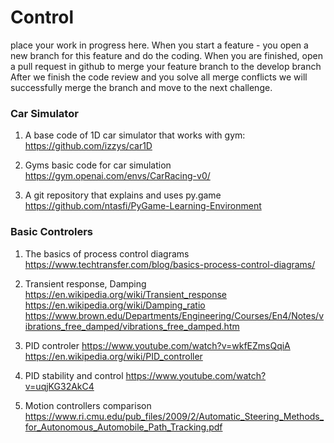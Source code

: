 # Control

place your work in progress here.
When you start a feature - you open a new branch for this feature and do the coding.
When you are finished, open a pull request in github to merge your feature branch to the develop branch
After we finish the code review and you solve all merge conflicts we will successfully merge the branch and move to the next challenge.

### Car Simulator
1. A base code of 1D car simulator that works with gym:
https://github.com/izzys/car1D

2. Gyms basic code for car simulation
https://gym.openai.com/envs/CarRacing-v0/

3. A git repository that explains and uses py.game
https://github.com/ntasfi/PyGame-Learning-Environment

### Basic Controlers
1. The basics of process control diagrams
https://www.techtransfer.com/blog/basics-process-control-diagrams/ 

2. Transient response, Damping 
https://en.wikipedia.org/wiki/Transient_response 
https://en.wikipedia.org/wiki/Damping_ratio  
https://www.brown.edu/Departments/Engineering/Courses/En4/Notes/vibrations_free_damped/vibrations_free_damped.htm

3. PID controler
https://www.youtube.com/watch?v=wkfEZmsQqiA 
https://en.wikipedia.org/wiki/PID_controller  

4. PID stability and control
 https://www.youtube.com/watch?v=uqjKG32AkC4  

5. Motion controllers comparison
 https://www.ri.cmu.edu/pub_files/2009/2/Automatic_Steering_Methods_for_Autonomous_Automobile_Path_Tracking.pdf


 
